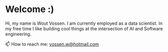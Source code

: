 # Welcome :)
Hi, my name is Wout Vossen. I am currently employed as a data scientist. In my free time I like building cool things at the intersection of AI and Software engineering.

📫 How to reach me: vossen.w@hotmail.com


